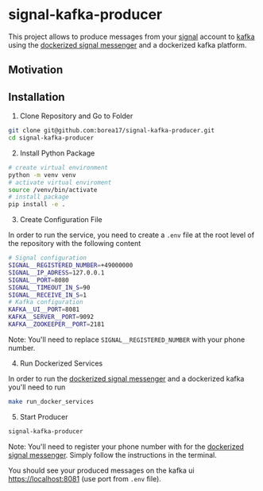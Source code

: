 # signal-kafka-producer

This project allows to produce messages from your [signal](https://signal.org/) account to [kafka](https://kafka.apache.org/)
using the [dockerized signal messenger](https://github.com/bbernhard/signal-cli-rest-api) and a dockerized kafka platform.

## Motivation

## Installation

1. Clone Repository and Go to Folder

```bash
git clone git@github.com:borea17/signal-kafka-producer.git
cd signal-kafka-producer
```

2. Install Python Package

```bash
# create virtual environment
python -m venv venv
# activate virtual enviroment
source /venv/bin/activate
# install package
pip install -e .
```

3. Create Configuration File

In order to run the service, you need to create a `.env` file at the root level of the repository with the
following content

```bash
# Signal configuration
SIGNAL__REGISTERED_NUMBER=+49000000
SIGNAL__IP_ADRESS=127.0.0.1
SIGNAL__PORT=8080
SIGNAL__TIMEOUT_IN_S=90
SIGNAL__RECEIVE_IN_S=1
# Kafka configuration
KAFKA__UI__PORT=8081
KAFKA__SERVER__PORT=9092
KAFKA__ZOOKEEPER__PORT=2181
```

Note: You'll need to replace `SIGNAL__REGISTERED_NUMBER` with your phone number.

4. Run Dockerized Services

In order to run the [dockerized signal messenger](https://github.com/bbernhard/signal-cli-rest-api) and a dockerized kafka
you'll need to run

```bash
make run_docker_services
```

5. Start Producer

```bash
signal-kafka-producer
```

Note: You'll need to register your phone number with for the
[dockerized signal messenger](https://github.com/bbernhard/signal-cli-rest-api). Simply follow the instructions
in the terminal.

You should see your produced messages on the kafka ui [https://localhost:8081](https://localhost:8081)
(use port from `.env` file).
